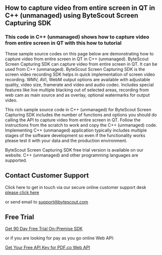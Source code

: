 ## How to capture video from entire screen in QT in C++ (unmanaged) using ByteScout Screen Capturing SDK

### This code in C++ (unmanaged) shows how to capture video from entire screen in QT with this how to tutorial

These sample source codes on this page below are demonstrating how to capture video from entire screen in QT in C++ (unmanaged). ByteScout Screen Capturing SDK can capture video from entire screen in QT. It can be used from C++ (unmanaged). ByteScout Screen Capturing SDK is the screen video recording SDK helps in quick implementation of screen video recording. WMV, AVI, WebM output options are available with adjustable quality, video size, framerate and video and audio codec. Includes special features like live multiple blacking out of selected areas, recording from web cam as main source and as overlay, optional watermarks for output video.

This rich sample source code in C++ (unmanaged) for ByteScout Screen Capturing SDK includes the number of functions and options you should do calling the API to capture video from entire screen in QT. Follow the instructions from the scratch to work and copy the C++ (unmanaged) code. Implementing C++ (unmanaged) application typically includes multiple stages of the software development so even if the functionality works please test it with your data and the production environment.

ByteScout Screen Capturing SDK free trial version is available on our website. C++ (unmanaged) and other programming languages are supported.

## Contact Customer Support

Click here to get in touch via our secure online customer support desk [please click here](https://bytescout.zendesk.com/hc/en-us/requests/new?subject=ByteScout%20Screen%20Capturing%20SDK%20Question)

or send email to [support@bytescout.com](mailto:support@bytescout.com?subject=ByteScout%20Screen%20Capturing%20SDK%20Question) 

## Free Trial

[Get 90 Day Free Trial On-Premise SDK](https://bytescout.com/download/web-installer?utm_source=github-readme)

or if you are looking for pay as you go online Web API:

[Get Your Free API Key for PDF.co Web API](https://pdf.co/documentation/api?utm_source=github-readme)